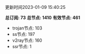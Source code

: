更新时间2023-01-09 15:40:25

**总订阅: 73**
**总节点: 1410**
**有效节点: 461**
- trojan节点: 103
- ss节点: 197
- v2ray节点: 160
- ssr节点: 1
